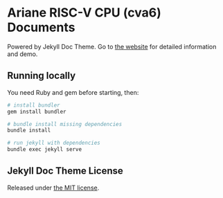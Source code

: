 # Ariane RISC-V CPU (cva6) Documents

Powered by Jekyll Doc Theme.
Go to [the website](https://aksakalli.github.io/jekyll-doc-theme/) for detailed information and demo.

## Running locally

You need Ruby and gem before starting, then:

```bash
# install bundler
gem install bundler

# bundle install missing dependencies
bundle install

# run jekyll with dependencies
bundle exec jekyll serve
```

## Jekyll Doc Theme License

Released under [the MIT license](LICENSE).
